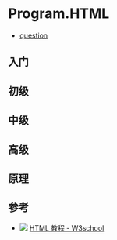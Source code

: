 ---
---

# Program.HTML

- [question](./question.md)

## 入门

## 初级

## 中级

## 高级

## 原理

## 参考

- ![](https://www.w3school.com.cn/ui2019/logo-16-red.png) [HTML 教程 - W3school](https://www.w3school.com.cn/html/index.asp)
